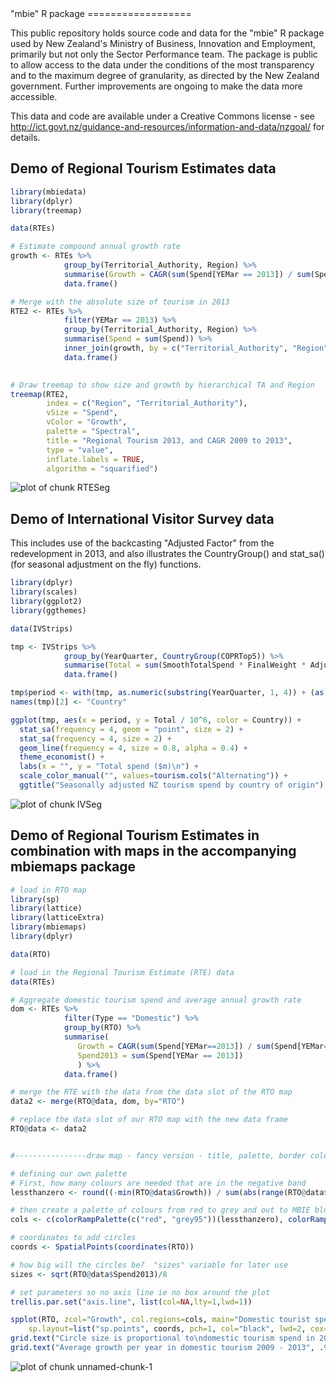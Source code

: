<img src="figure/Header-1.png" title="" alt="" style="display: block; margin: auto;" />
"mbie" R package
==================

This public repository holds source code and data for the "mbie" R package used by New Zealand's Ministry of Business, Innovation and Employment, primarily but not only the Sector Performance team.  The package is public to allow access to the data under the conditions of the most transparency and to the maximum degree of granularity, as directed by the New Zealand government.  Further improvements are ongoing to make the data more accessible.

This data and code are available under a Creative Commons license - see http://ict.govt.nz/guidance-and-resources/information-and-data/nzgoal/ for details.


## Demo of Regional Tourism Estimates data


```r
library(mbiedata)
library(dplyr)
library(treemap)

data(RTEs)

# Estimate compound annual growth rate
growth <- RTEs %>%
            group_by(Territorial_Authority, Region) %>%
            summarise(Growth = CAGR(sum(Spend[YEMar == 2013]) / sum(Spend[YEMar == 2009]), 4)) %>%
            data.frame()

# Merge with the absolute size of tourism in 2013
RTE2 <- RTEs %>%
            filter(YEMar == 2013) %>%
            group_by(Territorial_Authority, Region) %>%
            summarise(Spend = sum(Spend)) %>%
            inner_join(growth, by = c("Territorial_Authority", "Region")) %>%
            data.frame()
            

# Draw treemap to show size and growth by hierarchical TA and Region
treemap(RTE2,
        index = c("Region", "Territorial_Authority"),
        vSize = "Spend",
        vColor = "Growth",
        palette = "Spectral",
        title = "Regional Tourism 2013, and CAGR 2009 to 2013",
        type = "value",
        inflate.labels = TRUE,
        algorithm = "squarified")
```

<img src="figure/RTESeg-1.png" title="plot of chunk RTESeg" alt="plot of chunk RTESeg" style="display: block; margin: auto;" />


## Demo of International Visitor Survey data
This includes use of the backcasting "Adjusted Factor" from the redevelopment in 2013, and also illustrates the CountryGroup() and stat_sa() (for seasonal adjustment on the fly) functions.

```r
library(dplyr)
library(scales)
library(ggplot2)
library(ggthemes)

data(IVStrips)

tmp <- IVStrips %>%
            group_by(YearQuarter, CountryGroup(COPRTop5)) %>%
            summarise(Total = sum(SmoothTotalSpend * FinalWeight * Adjusted_Factor)) %>%
            data.frame()

tmp$period <- with(tmp, as.numeric(substring(YearQuarter, 1, 4)) + (as.numeric(substring(YearQuarter, 6, 6))-.5)/4)
names(tmp)[2] <- "Country"

ggplot(tmp, aes(x = period, y = Total / 10^6, color = Country)) +
  stat_sa(frequency = 4, geom = "point", size = 2) +
  stat_sa(frequency = 4, size = 2) +
  geom_line(frequency = 4, size = 0.8, alpha = 0.4) +
  theme_economist() +
  labs(x = "", y = "Total spend ($m)\n") +
  scale_color_manual("", values=tourism.cols("Alternating")) +
  ggtitle("Seasonally adjusted NZ tourism spend by country of origin")
```

<img src="figure/IVSeg-1.png" title="plot of chunk IVSeg" alt="plot of chunk IVSeg" style="display: block; margin: auto;" />


## Demo of Regional Tourism Estimates in combination with maps in the accompanying mbiemaps package


```r
# load in RTO map
library(sp)
library(lattice)
library(latticeExtra)
library(mbiemaps)
library(dplyr)

data(RTO)

# load in the Regional Tourism Estimate (RTE) data
data(RTEs)

# Aggregate domestic tourism spend and average annual growth rate
dom <- RTEs %>%
            filter(Type == "Domestic") %>%
            group_by(RTO) %>%
            summarise(
               Growth = CAGR(sum(Spend[YEMar==2013]) / sum(Spend[YEMar==2009]), 4),
               Spend2013 = sum(Spend[YEMar == 2013])
               ) %>%
            data.frame()

# merge the RTE with the data from the data slot of the RTO map
data2 <- merge(RTO@data, dom, by="RTO")

# replace the data slot of our RTO map with the new data frame
RTO@data <- data2


#----------------draw map - fancy version - title, palette, border colour, added circle layer---------------

# defining our own palette
# First, how many colours are needed that are in the negative band
lessthanzero <- round((-min(RTO@data$Growth)) / sum(abs(range(RTO@data$Growth))) * 100)

# then create a palette of colours from red to grey and out to MBIE blue
cols <- c(colorRampPalette(c("red", "grey95"))(lessthanzero), colorRampPalette(c("grey95", mbie.cols(1)))(100-lessthanzero))

# coordinates to add circles
coords <- SpatialPoints(coordinates(RTO))

# how big will the circles be?  "sizes" variable for later use
sizes <- sqrt(RTO@data$Spend2013)/8

# set parameters so no axis line ie no box around the plot
trellis.par.set("axis.line", list(col=NA,lty=1,lwd=1))

spplot(RTO, zcol="Growth", col.regions=cols, main="Domestic tourist spend", col="white", 
	sp.layout=list("sp.points", coords, pch=1, col="black", lwd=2, cex=sizes)) # add circles layer
grid.text("Circle size is proportional to\ndomestic tourism spend in 2013", .2,.7)
grid.text("Average growth per year in domestic tourism 2009 - 2013", .93,.5, , rot=-90)
```

<img src="figure/unnamed-chunk-1-1.png" title="plot of chunk unnamed-chunk-1" alt="plot of chunk unnamed-chunk-1" style="display: block; margin: auto;" />
